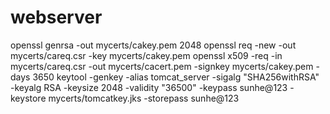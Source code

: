 # webserver
openssl genrsa -out mycerts/cakey.pem 2048
openssl req -new -out mycerts/careq.csr -key mycerts/cakey.pem
openssl x509 -req -in mycerts/careq.csr -out mycerts/cacert.pem -signkey mycerts/cakey.pem -days 3650
keytool -genkey -alias tomcat_server -sigalg "SHA256withRSA" -keyalg RSA -keysize 2048 -validity "36500" -keypass sunhe@123 -keystore mycerts/tomcatkey.jks -storepass sunhe@123
